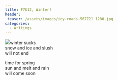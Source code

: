 ```yaml
---
title: F7U12, Winter!
header:
 teaser: /assets/images/icy-roads-567721_1280.jpg
categories:
  - Writings
---
```

<img src="https://douglangille.github.io/assets/images/icy-roads-567721_1280.jpg">winter sucks  
 snow and ice and slush  
 will not end

time for spring  
 sun and melt and rain  
 will come soon